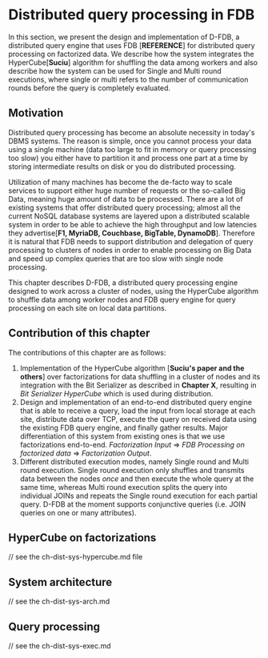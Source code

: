 # Distributed query processing in FDB

In this section, we present the design and implementation of D-FDB, a distributed query engine that uses FDB [**REFERENCE**] for distributed query processing on factorized data. We describe how the system integrates the HyperCube[**Suciu**] algorithm for shuffling the data among workers and also describe how the system can be used for Single and Multi round executions, where single or multi refers to the number of communication rounds before the query is completely evaluated.

## Motivation

Distributed query processing has become an absolute necessity in today's DBMS systems. The reason is simple, once you cannot process your data using a single machine (data too large to fit in memory or query processing too slow) you either have to partition it and process one part at a time by storing intermediate results on disk or you do distributed processing. 

Utilization of many machines has become the de-facto way to scale services to support either huge number of requests or the so-called Big Data, meaning huge amount of data to be processed. There are a lot of existing systems that offer distributed query processing; almost all the current NoSQL database systems are layered upon a distributed scalable system in order to be able to achieve the high throughput and low latencies they advertise[**F1, MyriaDB, Couchbase, BigTable, DynamoDB**]. Therefore it is natural that FDB needs to support distribution and delegation of query processing to clusters of nodes in order to enable processing on Big Data and speed up complex queries that are too slow with single node processing.

This chapter describes D-FDB, a distributed query processing engine designed to work across a cluster of nodes, using the HyperCube algorithm to shuffle data among worker nodes and FDB query engine for query processing on each site on local data partitions.

## Contribution of this chapter

The contributions of this chapter are as follows:

1. Implementation of the HyperCube algorithm [**Suciu's paper and the others**] over factorizations for data shuffling in a cluster of nodes and its integration with the Bit Serializer as described in **Chapter X**, resulting in _Bit Serializer HyperCube_ which is used during distribution.
2. Design and implementation of an end-to-end distributed query engine that is able to receive a query, load the input from local storage at each site, distribute data over TCP, execute the query on received data using the existing FDB query engine, and finally gather results. Major differentiation of this system from existing ones is that we use factorizations end-to-end. _Factorization Input_ => _FDB Processing on factorized data_ => _Factorization Output_. 
3. Different distributed execution modes, namely Single round and Multi round execution. Single round execution only shuffles and transmits data between the nodes _once_ and then execute the whole query at the same time, whereas Multi round execution splits the query into individual JOINs and repeats the Single round execution for each partial query.
    D-FDB at the moment supports conjunctive queries (i.e. JOIN queries on one or many attributes). 

## HyperCube on factorizations

// see the ch-dist-sys-hypercube.md file

## System architecture

// see the ch-dist-sys-arch.md

## Query processing

// see the ch-dist-sys-exec.md
